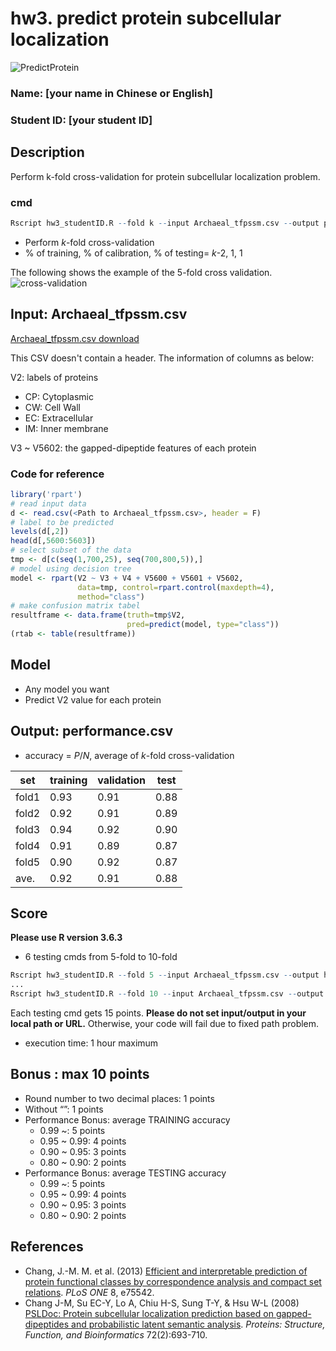 # hw3. predict protein subcellular localization

![PredictProtein](/images/img1.png)

### Name: [your name in Chinese or English]
### Student ID: [your student ID]

## Description
Perform k-fold cross-validation for protein subcellular localization problem.

### cmd
```R
Rscript hw3_studentID.R --fold k --input Archaeal_tfpssm.csv --output performance.csv
```
* Perform *k*-fold cross-validation
* % of training, % of calibration, % of testing= *k*-2, 1, 1

The following shows the example of the 5-fold cross validation.
![cross-validation](/images/img2.png)

## Input: Archaeal_tfpssm.csv

[Archaeal_tfpssm.csv download](https://drive.google.com/file/d/1L-gv1dPaEonnaASeBtakePT1t3FJwPFI/view?usp=sharing)

This CSV doesn't contain a header. The information of columns as below:

V2: labels of proteins

* CP: Cytoplasmic
* CW: Cell Wall
* EC: Extracellular
* IM: Inner membrane

V3 ~ V5602: the gapped-dipeptide features of each protein

### Code for reference

```R
library('rpart')
# read input data
d <- read.csv(<Path to Archaeal_tfpssm.csv>, header = F)
# label to be predicted
levels(d[,2])
head(d[,5600:5603])
# select subset of the data
tmp <- d[c(seq(1,700,25), seq(700,800,5)),]
# model using decision tree
model <- rpart(V2 ~ V3 + V4 + V5600 + V5601 + V5602,
               data=tmp, control=rpart.control(maxdepth=4),
               method="class")
# make confusion matrix tabel
resultframe <- data.frame(truth=tmp$V2,
                          pred=predict(model, type="class"))
(rtab <- table(resultframe)) 
```

## Model

* Any model you want
* Predict V2 value for each protein

## Output: performance.csv

* accuracy = *P*/*N*, average of *k*-fold cross-validation

set|training|validation|test
---|---|---|---
fold1|0.93|0.91|0.88
fold2|0.92|0.91|0.89
fold3|0.94|0.92|0.90
fold4|0.91|0.89|0.87
fold5|0.90|0.92|0.87
ave.|0.92|0.91|0.88

## Score

**Please use R version 3.6.3**

* 6 testing cmds from 5-fold to 10-fold
```R
Rscript hw3_studentID.R --fold 5 --input Archaeal_tfpssm.csv --output hw4/your_ID/output1.csv
...
Rscript hw3_studentID.R --fold 10 --input Archaeal_tfpssm.csv --output hw4/your_ID/output6.csv
```
Each testing cmd gets 15 points.
**Please do not set input/output in your local path or URL.** 
Otherwise, your code will fail due to fixed path problem.
* execution time: 1 hour maximum


## Bonus : max 10 points
* Round number to two decimal places: 1 points
* Without “”: 1 points
* Performance Bonus: average TRAINING accuracy
  * 0.99 ~: 5 points
  * 0.95 ~ 0.99: 4 points
  * 0.90 ~ 0.95: 3 points
  * 0.80 ~ 0.90: 2 points
* Performance Bonus: average TESTING accuracy
  * 0.99 ~: 5 points
  * 0.95 ~ 0.99: 4 points
  * 0.90 ~ 0.95: 3 points
  * 0.80 ~ 0.90: 2 points

## References
* Chang, J.-M. M. et al. (2013) [Efficient and interpretable prediction of protein functional classes by correspondence analysis and compact set relations](https://journals.plos.org/plosone/article?id=10.1371/journal.pone.0075542). *PLoS ONE* 8, e75542.
* Chang J-M, Su EC-Y, Lo A, Chiu H-S, Sung T-Y, & Hsu W-L (2008) [PSLDoc: Protein subcellular localization prediction based on gapped-dipeptides and probabilistic latent semantic analysis](https://onlinelibrary.wiley.com/doi/full/10.1002/prot.21944). *Proteins: Structure, Function, and Bioinformatics* 72(2):693-710.
